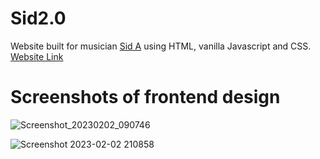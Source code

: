# Sid2.0
Website built for musician [Sid A](https://www.instagram.com/sidacharyamusic/) using HTML, vanilla Javascript and CSS.
[Website Link](https://kdud.herokuapp.com/)

# Screenshots of frontend design

![Screenshot_20230202_090746](https://user-images.githubusercontent.com/41768585/216495449-6f28f8bc-6482-4e4a-9113-f1bd37b4f12c.png)


![Screenshot 2023-02-02 210858](https://user-images.githubusercontent.com/41768585/216495469-ba46c392-d986-4621-9c24-b0ded3c251f0.png)
